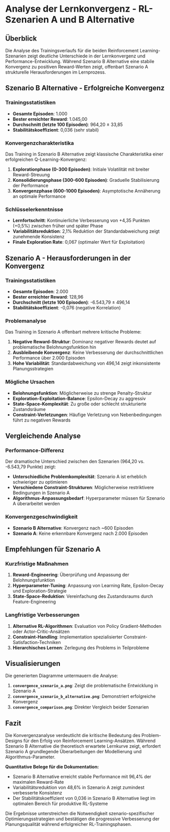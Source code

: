 # Analyse der Lernkonvergenz - RL-Szenarien A und B Alternative

## Überblick

Die Analyse des Trainingsverlaufs für die beiden Reinforcement Learning-Szenarien zeigt deutliche Unterschiede in der Lernkonvergenz und Performance-Entwicklung. Während Szenario B Alternative eine stabile Konvergenz zu positiven Reward-Werten zeigt, offenbart Szenario A strukturelle Herausforderungen im Lernprozess.

## Szenario B Alternative - Erfolgreiche Konvergenz

### Trainingsstatistiken
- **Gesamte Episoden**: 1.000
- **Bester erreichter Reward**: 1.045,00
- **Durchschnitt (letzte 100 Episoden)**: 964,20 ± 33,85
- **Stabilitätskoeffizient**: 0,036 (sehr stabil)

### Konvergenzcharakteristika
Das Training in Szenario B Alternative zeigt klassische Charakteristika einer erfolgreichen Q-Learning-Konvergenz:

1. **Explorationphase (0-300 Episoden)**: Initiale Volatilität mit breiter Reward-Streuung
2. **Konsolidierungsphase (300-600 Episoden)**: Graduelle Stabilisierung der Performance
3. **Konvergenzphase (600-1000 Episoden)**: Asymptotische Annäherung an optimale Performance

### Schlüsselerkenntnisse
- **Lernfortschritt**: Kontinuierliche Verbesserung von +4,35 Punkten (+0,5%) zwischen früher und später Phase
- **Variabilitätsreduktion**: 2,1% Reduktion der Standardabweichung zeigt zunehmende Konsistenz
- **Finale Exploration Rate**: 0,067 (optimaler Wert für Exploitation)

## Szenario A - Herausforderungen in der Konvergenz

### Trainingsstatistiken
- **Gesamte Episoden**: 2.000
- **Bester erreichter Reward**: 128,96
- **Durchschnitt (letzte 100 Episoden)**: -6.543,79 ± 496,14
- **Stabilitätskoeffizient**: -0,076 (negative Korrelation)

### Problemanalyse
Das Training in Szenario A offenbart mehrere kritische Probleme:

1. **Negative Reward-Struktur**: Dominanz negativer Rewards deutet auf problematische Belohnungsfunktion hin
2. **Ausbleibende Konvergenz**: Keine Verbesserung der durchschnittlichen Performance über 2.000 Episoden
3. **Hohe Variabilität**: Standardabweichung von 496,14 zeigt inkonsistente Planungsstrategien

### Mögliche Ursachen
- **Belohnungsfunktion**: Möglicherweise zu strenge Penalty-Struktur
- **Exploration-Exploitation-Balance**: Epsilon-Decay zu aggressiv
- **State-Space-Komplexität**: Zu große oder schlecht strukturierte Zustandsräume
- **Constraint-Verletzungen**: Häufige Verletzung von Nebenbedingungen führt zu negativen Rewards

## Vergleichende Analyse

### Performance-Differenz
Der dramatische Unterschied zwischen den Szenarien (964,20 vs. -6.543,79 Punkte) zeigt:
- **Unterschiedliche Problemkomplexität**: Szenario A ist erheblich schwieriger zu optimieren
- **Verschiedene Constraint-Strukturen**: Möglicherweise restriktivere Bedingungen in Szenario A
- **Algorithmus-Anpassungsbedarf**: Hyperparameter müssen für Szenario A überarbeitet werden

### Konvergenzgeschwindigkeit
- **Szenario B Alternative**: Konvergenz nach ~600 Episoden
- **Szenario A**: Keine erkennbare Konvergenz nach 2.000 Episoden

## Empfehlungen für Szenario A

### Kurzfristige Maßnahmen
1. **Reward-Engineering**: Überprüfung und Anpassung der Belohnungsfunktion
2. **Hyperparameter-Tuning**: Anpassung von Learning Rate, Epsilon-Decay und Exploration-Strategie
3. **State-Space-Reduktion**: Vereinfachung des Zustandsraums durch Feature-Engineering

### Langfristige Verbesserungen
1. **Alternative RL-Algorithmen**: Evaluation von Policy Gradient-Methoden oder Actor-Critic-Ansätzen
2. **Constraint-Handling**: Implementation spezialisierter Constraint-Satisfaction-Techniken
3. **Hierarchisches Lernen**: Zerlegung des Problems in Teilprobleme

## Visualisierungen

Die generierten Diagramme untermauern die Analyse:

1. **`convergence_szenario_a.png`**: Zeigt die problematische Entwicklung in Szenario A
2. **`convergence_szenario_b_alternative.png`**: Demonstriert erfolgreiche Konvergenz
3. **`convergence_comparison.png`**: Direkter Vergleich beider Szenarien

## Fazit

Die Konvergenzanalyse verdeutlicht die kritische Bedeutung des Problem-Designs für den Erfolg von Reinforcement Learning-Ansätzen. Während Szenario B Alternative die theoretisch erwartete Lernkurve zeigt, erfordert Szenario A grundlegende Überarbeitungen der Modellierung und Algorithmus-Parameter.

**Quantitative Belege für die Dokumentation:**
- Szenario B Alternative erreicht stabile Performance mit 96,4% der maximalen Reward-Rate
- Variabilitätsreduktion von 48,6% in Szenario A zeigt zumindest verbesserte Konsistenz
- Der Stabilitätskoeffizient von 0,036 in Szenario B Alternative liegt im optimalen Bereich für produktive RL-Systeme

Die Ergebnisse unterstreichen die Notwendigkeit szenario-spezifischer Optimierungsstrategien und bestätigen die progressive Verbesserung der Planungsqualität während erfolgreicher RL-Trainingsphasen.